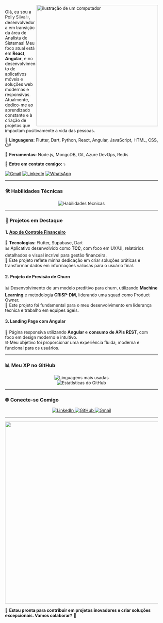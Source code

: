 <img src="https://raw.githubusercontent.com/MicaelliMedeiros/micaellimedeiros/master/image/computer-illustration.png" alt="ilustração de um computador" min-width="400px" max-width="400px" width="400px" align="right">

<p align="left"> 
  Olá, eu sou a Polly Silva✨, desenvolvedora em transição da área de Analista de Sistemas! Meu foco atual está em <strong>React</strong>, <strong>Angular</strong>, e no desenvolvimento de aplicativos móveis e soluções web modernas e responsivas.<br>
  Atualmente, dedico-me ao aprendizado constante e à criação de projetos que impactam positivamente a vida das pessoas.
</p>

<p align="left">
  🦄 <strong>Linguagens:</strong> Flutter, Dart, Python, React, Angular, JavaScript, HTML, CSS, C#
</p>

<p align="left">
  💼 <strong>Ferramentas:</strong> Node.js, MongoDB, Git, Azure DevOps, Redis
</p>

<p align="left">
  💌 <strong>Entre em contato comigo:</strong> ⤵️
</p>

<p align="left">
  <a href="mailto:pollyanerodriguesfernandes@gmail.com" title="Gmail">
    <img src="https://img.shields.io/badge/-Gmail-FF0000?style=flat-square&labelColor=FF0000&logo=gmail&logoColor=white" alt="Gmail"/></a>
  <a href="https://br.linkedin.com/in/pollyrfs" title="LinkedIn">
    <img src="https://img.shields.io/badge/-Linkedin-0e76a8?style=flat-square&logo=Linkedin&logoColor=white" alt="LinkedIn"/></a>
  <a href="#" title="WhatsApp">
    <img src="https://img.shields.io/badge/-WhatsApp-25d366?style=flat-square&labelColor=25d366&logo=whatsapp&logoColor=white" alt="WhatsApp"/></a>
</p>

---

### 🛠 **Habilidades Técnicas**

<div align="center">
  <img src="https://skillicons.dev/icons?i=flutter,dart,python,react,angular,js,html,css,nodejs,csharp,mongodb,git,azure,redis" alt="Habilidades técnicas">
</div>

---

### 🚀 **Projetos em Destaque**

#### **1. [App de Controle Financeiro](https://app-paagaah.flutterflow.app/loginCadastro)**  
🔧 **Tecnologias**: Flutter, Supabase, Dart  
📊 Aplicativo desenvolvido como **TCC**, com foco em UX/UI, relatórios detalhados e visual incrível para gestão financeira.  
📌 Este projeto reflete minha dedicação em criar soluções práticas e transformar dados em informações valiosas para o usuário final.

#### **2. Projeto de Previsão de Churn**  
📊 Desenvolvimento de um modelo preditivo para churn, utilizando **Machine Learning** e metodologia **CRISP-DM**, liderando uma squad como Product Owner.  
🚀 Este projeto foi fundamental para o meu desenvolvimento em liderança técnica e trabalho em equipes ágeis.

#### **3. Landing Page com Angular**  
🎨 Página responsiva utilizando **Angular** e **consumo de APIs REST**, com foco em design moderno e intuitivo.  
🌐 Meu objetivo foi proporcionar uma experiência fluida, moderna e funcional para os usuários.

---

### 📊 **Meu XP no GitHub**

<div align="center">
  <img src="https://github-readme-stats.vercel.app/api/top-langs/?username=Polly-Silva&layout=compact&theme=radical" alt="Linguagens mais usadas">
  <br>
  <img src="https://github-readme-stats.vercel.app/api?username=Polly-Silva&show_icons=true&theme=radical" alt="Estatísticas do GitHub">
</div>

---

### 🌐 **Conecte-se Comigo**

<div align="center">
  <a href="https://br.linkedin.com/in/pollyrfs" target="_blank">
    <img src="https://img.shields.io/badge/-LinkedIn-blue?style=for-the-badge&logo=linkedin&logoColor=white" alt="LinkedIn">
  </a>
  <a href="https://github.com/Polly-Silva" target="_blank">
    <img src="https://img.shields.io/badge/-GitHub-lightgrey?style=for-the-badge&logo=github&logoColor=white" alt="GitHub">
  </a>
  <a href="mailto:pollyanerodriguesfernandes@gmail.com" target="_blank">
    <img src="https://img.shields.io/badge/-Gmail-D14836?style=for-the-badge&logo=gmail&logoColor=white" alt="Gmail">
  </a>
</div>

---

<img src="https://i.redd.it/xqiiu2121ejb1.gif" width="600px" align="center">

📢 **Estou pronta para contribuir em projetos inovadores e criar soluções excepcionais. Vamos colaborar?** 🚀
